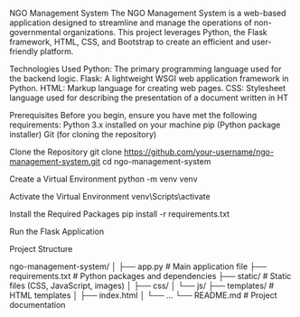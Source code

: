 NGO Management System
The NGO Management System is a web-based application designed to streamline and manage the operations of non-governmental organizations. This project leverages Python, the Flask framework, HTML, CSS, and Bootstrap to create an efficient and user-friendly platform.

Technologies Used
Python: The primary programming language used for the backend logic.
Flask: A lightweight WSGI web application framework in Python.
HTML: Markup language for creating web pages.
CSS: Stylesheet language used for describing the presentation of a document written in HT

Prerequisites
Before you begin, ensure you have met the following requirements:
Python 3.x installed on your machine
pip (Python package installer)
Git (for cloning the repository)

Clone the Repository
git clone https://github.com/your-username/ngo-management-system.git
cd ngo-management-system

Create a Virtual Environment
python -m venv venv

Activate the Virtual Environment
venv\Scripts\activate

Install the Required Packages
pip install -r requirements.txt

Run the Flask Application

Project Structure

ngo-management-system/
│
├── app.py              # Main application file
├── requirements.txt    # Python packages and dependencies
├── static/             # Static files (CSS, JavaScript, images)
│   ├── css/
│   └── js/
├── templates/          # HTML templates
│   ├── index.html
│   └── ...
└── README.md           # Project documentation
